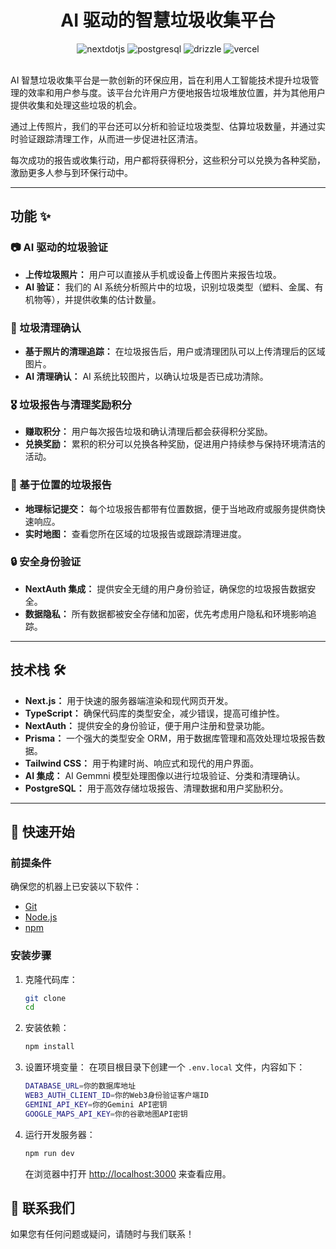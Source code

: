 <div align="center">

# AI 驱动的智慧垃圾收集平台


  <div>
    <img src="https://img.shields.io/badge/-Next_JS-black?style=for-the-badge&logoColor=white&logo=nextdotjs&color=000000" alt="nextdotjs" />
    <img src="https://img.shields.io/badge/-PostgreSQL-black?style=for-the-badge&logoColor=white&logo=postgresql&color=336791" alt="postgresql" />
    <img src="https://img.shields.io/badge/-Drizzle_ORM-black?style=for-the-badge&logoColor=white&logo=drizzle&color=3A66B5" alt="drizzle" />
    <img src="https://img.shields.io/badge/-Vercel-black?style=for-the-badge&logoColor=white&logo=vercel&color=000000" alt="vercel" />
  </div>
  
</div>

<br />


AI 智慧垃圾收集平台是一款创新的环保应用，旨在利用人工智能技术提升垃圾管理的效率和用户参与度。该平台允许用户方便地报告垃圾堆放位置，并为其他用户提供收集和处理这些垃圾的机会。

通过上传照片，我们的平台还可以分析和验证垃圾类型、估算垃圾数量，并通过实时验证跟踪清理工作，从而进一步促进社区清洁。

每次成功的报告或收集行动，用户都将获得积分，这些积分可以兑换为各种奖励，激励更多人参与到环保行动中。

---

## 功能 ✨

### 📷 AI 驱动的垃圾验证
- **上传垃圾照片：** 用户可以直接从手机或设备上传图片来报告垃圾。
- **AI 验证：** 我们的 AI 系统分析照片中的垃圾，识别垃圾类型（塑料、金属、有机物等），并提供收集的估计数量。

### 🧹 垃圾清理确认
- **基于照片的清理追踪：** 在垃圾报告后，用户或清理团队可以上传清理后的区域图片。
- **AI 清理确认：** AI 系统比较图片，以确认垃圾是否已成功清除。

### 🎖️ 垃圾报告与清理奖励积分
- **赚取积分：** 用户每次报告垃圾和确认清理后都会获得积分奖励。
- **兑换奖励：** 累积的积分可以兑换各种奖励，促进用户持续参与保持环境清洁的活动。

### 📍 基于位置的垃圾报告
- **地理标记提交：** 每个垃圾报告都带有位置数据，便于当地政府或服务提供商快速响应。
- **实时地图：** 查看您所在区域的垃圾报告或跟踪清理进度。

### 🔒 安全身份验证
- **NextAuth 集成：** 提供安全无缝的用户身份验证，确保您的垃圾报告数据安全。
- **数据隐私：** 所有数据都被安全存储和加密，优先考虑用户隐私和环境影响追踪。

---

## 技术栈 🛠️

- **Next.js：** 用于快速的服务器端渲染和现代网页开发。
- **TypeScript：** 确保代码库的类型安全，减少错误，提高可维护性。
- **NextAuth：** 提供安全的身份验证，便于用户注册和登录功能。
- **Prisma：** 一个强大的类型安全 ORM，用于数据库管理和高效处理垃圾报告数据。
- **Tailwind CSS：** 用于构建时尚、响应式和现代的用户界面。
- **AI 集成：** AI Gemmni 模型处理图像以进行垃圾验证、分类和清理确认。
- **PostgreSQL：** 用于高效存储垃圾报告、清理数据和用户奖励积分。

---

## 🚀 快速开始

### 前提条件

确保您的机器上已安装以下软件：

- [Git](https://git-scm.com/)
- [Node.js](https://nodejs.org/)
- [npm](https://www.npmjs.com/)

### 安装步骤

1. 克隆代码库：

   ```bash
   git clone
   cd
   ```

2. 安装依赖：

   ```bash
   npm install
   ```

3. 设置环境变量：
   在项目根目录下创建一个 `.env.local` 文件，内容如下：

   ```bash
   DATABASE_URL=你的数据库地址
   WEB3_AUTH_CLIENT_ID=你的Web3身份验证客户端ID
   GEMINI_API_KEY=你的Gemini API密钥
   GOOGLE_MAPS_API_KEY=你的谷歌地图API密钥
   ```

4. 运行开发服务器：

   ```bash
   npm run dev
   ```

   在浏览器中打开 [http://localhost:3000](http://localhost:3000) 来查看应用。

## 📱 联系我们

如果您有任何问题或疑问，请随时与我们联系！
